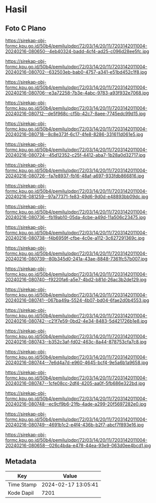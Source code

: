# Hasil

## Foto C Plano

https://sirekap-obj-formc.kpu.go.id/50b4/pemilu/pdpr/72/03/14/20/11/7203142011004-20240216-080650--4eb40324-badd-4cf4-ad25-c096d28ee5fc.jpg

https://sirekap-obj-formc.kpu.go.id/50b4/pemilu/pdpr/72/03/14/20/11/7203142011004-20240216-080702--632503eb-bab0-4757-a341-e51bd452c1f8.jpg

https://sirekap-obj-formc.kpu.go.id/50b4/pemilu/pdpr/72/03/14/20/11/7203142011004-20240216-080706--e3a72258-7b3e-4abc-9783-a93f932e7068.jpg

https://sirekap-obj-formc.kpu.go.id/50b4/pemilu/pdpr/72/03/14/20/11/7203142011004-20240216-080712--de5f968c-cf5b-42c7-8aee-7745edc99d15.jpg

https://sirekap-obj-formc.kpu.go.id/50b4/pemilu/pdpr/72/03/14/20/11/7203142011004-20240216-080718--8c8e373f-6c17-4fe8-8286-331611d061e5.jpg

https://sirekap-obj-formc.kpu.go.id/50b4/pemilu/pdpr/72/03/14/20/11/7203142011004-20240216-080724--45d12352-c25f-4412-aba7-1b28a0d32717.jpg

https://sirekap-obj-formc.kpu.go.id/50b4/pemilu/pdpr/72/03/14/20/11/7203142011004-20240216-080726--fa7e8937-fb16-48af-a697-933fdb866816.jpg

https://sirekap-obj-formc.kpu.go.id/50b4/pemilu/pdpr/72/03/14/20/11/7203142011004-20240216-081259--97a77371-fe83-49d6-9d0d-e48893bb09dc.jpg

https://sirekap-obj-formc.kpu.go.id/50b4/pemilu/pdpr/72/03/14/20/11/7203142011004-20240216-080736--fb19ab10-05da-4cbe-a49d-11a506c23475.jpg

https://sirekap-obj-formc.kpu.go.id/50b4/pemilu/pdpr/72/03/14/20/11/7203142011004-20240216-080738--f4b6959f-cfbe-4c0e-a112-3c627291369c.jpg

https://sirekap-obj-formc.kpu.go.id/50b4/pemilu/pdpr/72/03/14/20/11/7203142011004-20240216-080739--80b345d0-241a-43ae-8848-7361fc57b007.jpg

https://sirekap-obj-formc.kpu.go.id/50b4/pemilu/pdpr/72/03/14/20/11/7203142011004-20240216-080740--f9220fa6-a5e7-4bd2-b81d-26ac3b2de129.jpg

https://sirekap-obj-formc.kpu.go.id/50b4/pemilu/pdpr/72/03/14/20/11/7203142011004-20240216-080741--067ba49a-5524-4b07-bd04-6fae2d0b4553.jpg

https://sirekap-obj-formc.kpu.go.id/50b4/pemilu/pdpr/72/03/14/20/11/7203142011004-20240216-080742--c21f7e59-0bd2-4e34-8483-5d421726b1e8.jpg

https://sirekap-obj-formc.kpu.go.id/50b4/pemilu/pdpr/72/03/14/20/11/7203142011004-20240216-080743--b352c3af-fd02-463c-8a44-878753cfa7c8.jpg

https://sirekap-obj-formc.kpu.go.id/50b4/pemilu/pdpr/72/03/14/20/11/7203142011004-20240216-080744--7e6d4a7d-e960-4645-bcf4-9e5a6b1a9658.jpg

https://sirekap-obj-formc.kpu.go.id/50b4/pemilu/pdpr/72/03/14/20/11/7203142011004-20240216-080747--1cfe08cc-2df4-4205-aa0f-5fb686e322bd.jpg

https://sirekap-obj-formc.kpu.go.id/50b4/pemilu/pdpr/72/03/14/20/11/7203142011004-20240216-080748--ec9cf9b6-21fb-4ade-a299-20f5697282e0.jpg

https://sirekap-obj-formc.kpu.go.id/50b4/pemilu/pdpr/72/03/14/20/11/7203142011004-20240216-080749--4691b1c2-e4f4-436b-b2f7-abcf7f893e16.jpg

https://sirekap-obj-formc.kpu.go.id/50b4/pemilu/pdpr/72/03/14/20/11/7203142011004-20240216-080658--026c4bda-e478-44ea-93e9-063d0ee4bcd1.jpg


## Metadata

| Key        | Value               |
| ---------- | ------------------- |
| Time Stamp | 2024-02-17 13:05:41 |
| Kode Dapil | 7201                |



